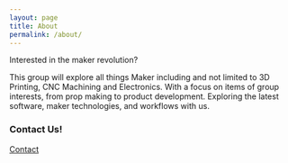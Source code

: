 ```yaml
---
layout: page
title: About
permalink: /about/
---
```


Interested in the maker revolution?


This group will explore all things Maker including and not limited to 3D Printing, CNC Machining and Electronics.  With a focus on items of group interests, from prop making to product development.  Exploring the latest software, maker technologies, and workflows with us. 


### Contact Us!

[Contact](mailto:londonmakerscommunity@gmail.com)

